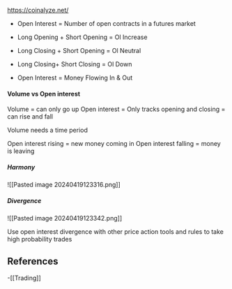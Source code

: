 
https://coinalyze.net/

- Open Interest = Number of open contracts in a futures market  

- Long Opening + Short Opening = Ol Increase  
- Long Closing + Short Opening = Ol Neutral  
- Long Closing+ Short Closing = Ol Down  
- Open Interest = Money Flowing In & Out

#### Volume vs Open interest

Volume = can only go up
Open interest = Only tracks opening and closing = can rise and fall

Volume needs a time period



Open interest rising = new money coming in
Open interest falling = money is leaving


##### Harmony

![[Pasted image 20240419123316.png]]

##### Divergence

![[Pasted image 20240419123342.png]]


Use open interest divergence with other price action tools and rules to take high probability trades

## References
<!-- Links to pages not referenced in the content -->
-[[Trading]] 